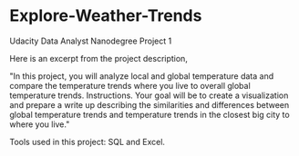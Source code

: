 # Explore-Weather-Trends

Udacity Data Analyst Nanodegree Project 1

Here is an excerpt from the project description,

"In this project, you will analyze local and global temperature data and compare the temperature trends where you live to overall global temperature trends.
Instructions. Your goal will be to create a visualization and prepare a write up describing the similarities and differences between global temperature trends and temperature trends in the closest big city to where you live."

Tools used in this project: SQL and Excel.


